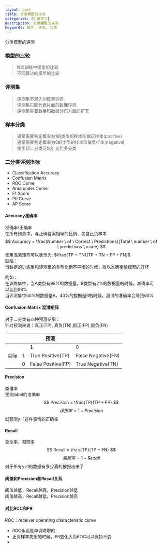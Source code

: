```yaml
---
layout: post
title: 分类模型的评测
categories: [机器学习]
description: 分类模型的评测
keywords: 模型, 评测, 分类
---
```


分类模型的评测

### 模型的比较
> N次训练中模型的比较  
> 不同算法的模型的比较  

### 评测集
> 评测集不混入训练集训练  
> 评测集只能代表片面的数据评测  
> 评测集需要数量和数据分布方面的扩充  

### 样本分类
> 通常需要判定概率为1的类型的样本叫做正样本(positive)  
> 通常需要判定概率为0的类型的样本叫做负样本(negative)  
> 使用超二分类可以扩充到多分类  

### 二分类评测指标
* Classification Accuracy
* Confusion Matrix
* ROC Curve
* Area under Curve
* F1 Score
* PR Curve
* AP Score

#### Accuracy准确率
准确率/正确率  
在所有预测中，与正确答案相等的比例，包含正负样本
$$ Accuracy = \frac{Number \ of \ Correct \ Predictions}{Total \ number \ of \ predictions \ made} $$
使用混淆矩阵可以表示为: $\frac{TP + TN}{TP + TN + FP + FN}$  
缺陷：  
当数据的训练集和评测集的类型比例不平衡的时候，难以准确衡量模型的好坏  

例如：  
在训练集中，当A类型有98%的数据量，B类型有2%的数据量的时候，准确率可以达到98%  
当评测集中60%的数据是A，40%的数据是B的时候，测试的准确率会降到60%

#### Confusion Matrix 混淆矩阵
对于二分类有四种预测结果：  
针对预测来说：真正(TP), 真负(TN),假正(FP),假负(FN)  

|         |        | 预测 |        |
| ------- | ------ | ------ | ----- |
|     |   | 1                 | 0|
| 实际 | 1 | True Positive(TP) | False Negative(FN) |
|     | 0 | False Positive(FP) | True Negative(TN) |

#### Precision
查准率  
预测label的准确率
$$ Precision = \frac{TP}{TP + FP} $$
$$ 误报率 = 1 - Precision $$
就预测y=1这件事情的正确率  

#### Recall
查全率、召回率  
$$ Recall = \frac{TP}{TP + FN} $$
$$ 漏报率 = 1 - Recall $$
对于所有y=1的数据有多少真的被报出来了

#### 阈值和Precision和Recall关系
阈值越低，Recall越高，Precision越低  
阈值越高，Recall越低，Precision越高

#### 对比ROC和PR
ROC：receiver operating characteristic curve  
* ROC永远是单调递增的 
* 正负样本失衡的时候，PR变化大而ROC可以保持不变
* 